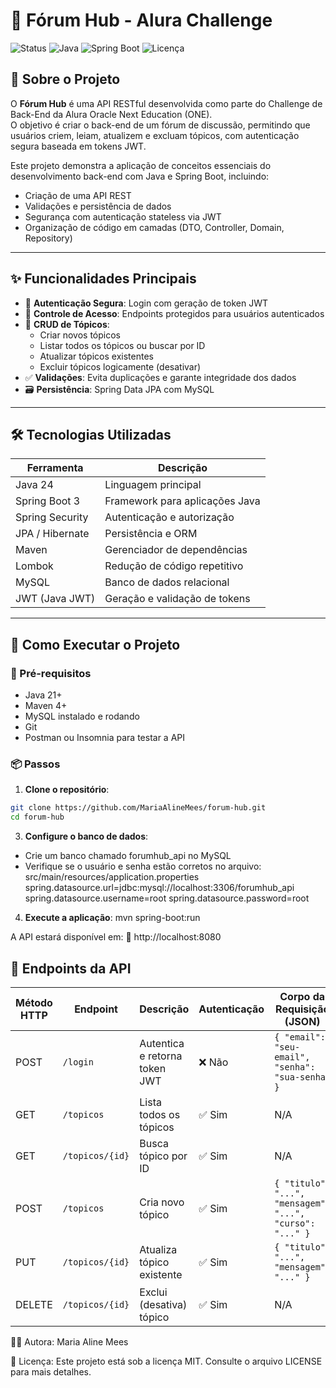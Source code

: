 # 🚀 Fórum Hub - Alura Challenge

![Status](https://img.shields.io/badge/status-em%20desenvolvimento-yellow)
![Java](https://img.shields.io/badge/java-21-blue)
![Spring Boot](https://img.shields.io/badge/spring%20boot-3.0-green)
![Licença](https://img.shields.io/badge/licença-MIT-lightgrey)

## 📖 Sobre o Projeto

O **Fórum Hub** é uma API RESTful desenvolvida como parte do Challenge de Back-End da Alura Oracle Next Education (ONE).  
O objetivo é criar o back-end de um fórum de discussão, permitindo que usuários criem, leiam, atualizem e excluam tópicos, com autenticação segura baseada em tokens JWT.

Este projeto demonstra a aplicação de conceitos essenciais do desenvolvimento back-end com Java e Spring Boot, incluindo:

- Criação de uma API REST
- Validações e persistência de dados
- Segurança com autenticação stateless via JWT
- Organização de código em camadas (DTO, Controller, Domain, Repository)

---

## ✨ Funcionalidades Principais

- 🔐 **Autenticação Segura**: Login com geração de token JWT
- 👤 **Controle de Acesso**: Endpoints protegidos para usuários autenticados
- 📝 **CRUD de Tópicos**:
  - Criar novos tópicos
  - Listar todos os tópicos ou buscar por ID
  - Atualizar tópicos existentes
  - Excluir tópicos logicamente (desativar)
- ✅ **Validações**: Evita duplicações e garante integridade dos dados
- 🗃️ **Persistência**: Spring Data JPA com MySQL

---

## 🛠️ Tecnologias Utilizadas

| Ferramenta        | Descrição                                      |
|-------------------|------------------------------------------------|
| Java 24           | Linguagem principal                            |
| Spring Boot 3     | Framework para aplicações Java                 |
| Spring Security   | Autenticação e autorização                     |
| JPA / Hibernate   | Persistência e ORM                             |
| Maven             | Gerenciador de dependências                    |
| Lombok            | Redução de código repetitivo                   |
| MySQL             | Banco de dados relacional                      |
| JWT (Java JWT)    | Geração e validação de tokens                  |

---

## 🚀 Como Executar o Projeto

### 🔧 Pré-requisitos

- Java 21+
- Maven 4+
- MySQL instalado e rodando
- Git
- Postman ou Insomnia para testar a API

### 📦 Passos

1. **Clone o repositório**:
 ```bash
git clone https://github.com/MariaAlineMees/forum-hub.git
cd forum-hub
```

3. **Configure o banco de dados**:
- Crie um banco chamado forumhub_api no MySQL
- Verifique se o usuário e senha estão corretos no arquivo:
src/main/resources/application.properties
spring.datasource.url=jdbc:mysql://localhost:3306/forumhub_api
spring.datasource.username=root
spring.datasource.password=root


4. **Execute a aplicação**:
 mvn spring-boot:run

A API estará disponível em:
📍 http://localhost:8080

## 📄 Endpoints da API

| Método HTTP | Endpoint         | Descrição                  | Autenticação | Corpo da Requisição (JSON)                          |
|-------------|------------------|----------------------------|--------------|-----------------------------------------------------|
| POST        | `/login`         | Autentica e retorna token JWT | ❌ Não       | `{ "email": "seu-email", "senha": "sua-senha" }`    |
| GET         | `/topicos`       | Lista todos os tópicos     | ✅ Sim       | N/A                                                 |
| GET         | `/topicos/{id}`  | Busca tópico por ID        | ✅ Sim       | N/A                                                 |
| POST        | `/topicos`       | Cria novo tópico           | ✅ Sim       | `{ "titulo": "...", "mensagem": "...", "curso": "..." }` |
| PUT         | `/topicos/{id}`  | Atualiza tópico existente  | ✅ Sim       | `{ "titulo": "...", "mensagem": "..." }`           |
| DELETE      | `/topicos/{id}`  | Exclui (desativa) tópico   | ✅ Sim       | N/A                                                 |

👩‍💻 Autora:
Maria Aline Mees


📜 Licença:
Este projeto está sob a licença MIT.
Consulte o arquivo LICENSE para mais detalhes.





